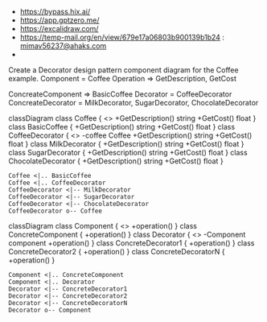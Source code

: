 - https://bypass.hix.ai/
- https://app.gptzero.me/
- https://excalidraw.com/
- https://temp-mail.org/en/view/679e17a06803b900139b1b24 : mimav56237@ahaks.com
- 


Create a Decorator design pattern component diagram for the Coffee example.
Component = Coffee
Operation => GetDescription, GetCost

ConcreateComponent => BasicCoffee
Decorator = CoffeeDecorator
ConcreateDecorator = MilkDecorator, SugarDecorator, ChocolateDecorator

classDiagram
class Coffee {
<<interface>>
+GetDescription() string
+GetCost() float
}
class BasicCoffee {
+GetDescription() string
+GetCost() float
}
class CoffeeDecorator {
<<abstract>>
-coffee Coffee
+GetDescription() string
+GetCost() float
}
class MilkDecorator {
+GetDescription() string
+GetCost() float
}
class SugarDecorator {
+GetDescription() string
+GetCost() float
}
class ChocolateDecorator {
+GetDescription() string
+GetCost() float
}

    Coffee <|.. BasicCoffee
    Coffee <|.. CoffeeDecorator
    CoffeeDecorator <|-- MilkDecorator
    CoffeeDecorator <|-- SugarDecorator
    CoffeeDecorator <|-- ChocolateDecorator
    CoffeeDecorator o-- Coffee


classDiagram
class Component {
<<interface>>
+operation()
}
class ConcreteComponent {
+operation()
}
class Decorator {
<<abstract>>
-Component component
+operation()
}
class ConcreteDecorator1 {
+operation()
}
class ConcreteDecorator2 {
+operation()
}
class ConcreteDecoratorN {
+operation()
}

    Component <|.. ConcreteComponent
    Component <|.. Decorator
    Decorator <|-- ConcreteDecorator1
    Decorator <|-- ConcreteDecorator2
    Decorator <|-- ConcreteDecoratorN
    Decorator o-- Component
